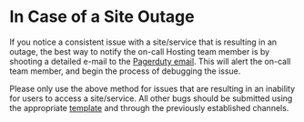 # In Case of a Site Outage

If you notice a consistent issue with a site/service that is resulting in an outage, the best way to notify the on-call Hosting team member is by shooting a detailed e-mail to the [Pagerduty email](mailto:R016TZAS8T9C9J1MCG4715BTR0O59NMR@headstarthosting.pagerduty.com). This will alert the on-call team member, and begin the process of debugging the issue.
 
Please only use the above method for issues that are resulting in an inability for users to access a site/service. All other bugs should be submitted using the appropriate [template](../../.github/ISSUE_TEMPLATE/bug_report.md) and through the previously established channels.